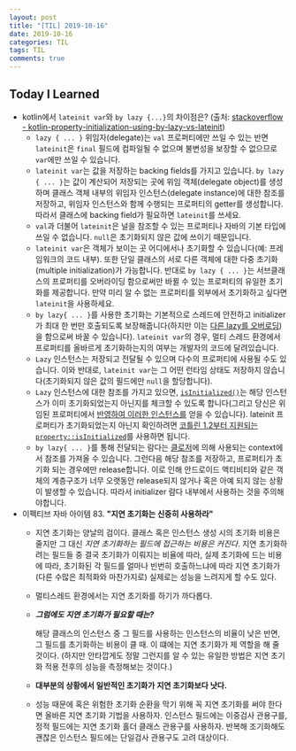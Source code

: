```yaml
---
layout: post
title: "[TIL] 2019-10-16"
date: 2019-10-16
categories: TIL
tags: TIL
comments: true
---
```


## Today I Learned
- kotlin에서 `lateinit var`와 `by lazy {...}`의 차이점은? (출처: [stackoverflow - kotlin-property-initialization-using-by-lazy-vs-lateinit](https://stackoverflow.com/questions/36623177/kotlin-property-initialization-using-by-lazy-vs-lateinit))
  - `lazy { ... }` 위임자(delegate)는 `val` 프로퍼티에만 쓰일 수 있는 반면 `lateinit`은 `final` 필드에 컴파일될 수 없으며 불변성을 보장할 수 없으므로 `var`에만 쓰일 수 있습니다. 
  - `lateinit var`는 값을 저장하는 backing fields를 가지고 있습니다. `by lazy { ... }`는 값이 계산되어 저장되는 곳에 위임 객체(delegate object)를 생성하며 클래스 객체 내부의 위임자 인스턴스(delegate instance)에 대한 참조를 저장하고, 위임자 인스턴스와 함께 수행되는 프로퍼티의 getter를 생성합니다. 따라서 클래스에 backing field가 필요하면 `lateinit`를 쓰세요.
  - `val`과 더불어 `lateinit`은 널을 참조할 수 있는 프로퍼티나 자바의 기본 타입에 쓰일 수 없습니다. `null`은 초기화되지 않은 값에 쓰이기 때문입니다. 
  - `lateinit var`은 객체가 보이는 곳 어디에서나 초기화할 수 있습니다(예: 프레임워크의 코드 내부). 또한 단일 클래스의 서로 다른 객체에 대한 다중 초기화(multiple initialization)가 가능합니다. 반대로 `by lazy { ... }`는 서브클래스의 프로퍼티를 오버라이딩 함으로써만 바뀔 수 있는 프로퍼티의 유일한 초기화를 제공합니다. 만약 미리 알 수 없는 프로퍼티를 외부에서 초기화하고 싶다면 `lateinit`을 사용하세요.
  - `by lazy{ ... }`를 사용한 초기화는 기본적으로 스레드에 안전하고 initializer가 최대 한 번만 호출되도록 보장해줍니다(하지만 이는 [다른 lazy를 오버로딩](https://kotlinlang.org/api/latest/jvm/stdlib/kotlin/lazy.html))을 함으로써 바꿀 수 있습니다). `lateinit var`의 경우, 멀티 스레드 환경에서 프로퍼티를 올바르게 초기화하는지의 여부는 개발자의 코드에 달려있습니다. 
  - `Lazy` 인스턴스는 저장되고 전달될 수 있으며 다수의 프로퍼티에 사용될 수도 있습니다. 이와 반대로, `lateinit var`는 그 어떤 런타임 상태도 저장하지 않습니다(초기화되지 않은 값의 필드에만 `null`을 할당합니다).
  - `Lazy` 인스턴스에 대한 참조를 가지고 있으면, [`isInitialized()`](https://kotlinlang.org/api/latest/jvm/stdlib/kotlin/-lazy/is-initialized.html)는 해당 인스턴스가 이미 초기화되었는지 아닌지를 체크할 수 있도록 합니다(그리고 당신은 위임된 프로퍼티에서 [반영하여 이러한 인스턴스를](https://stackoverflow.com/a/42012368/2196460) 얻을 수 있습니다). lateinit 프로퍼티가 초기화되었는지 아닌지 확인하려면 [코틀린 1.2부터 지원되는 `property::isInitialized`](https://kotlinlang.org/docs/reference/properties.html#checking-whether-a-lateinit-var-is-initialized-since-12)를 사용하면 됩니다.
  - `by lazy{ ... }`를 통해 전달되는 람다는 [클로저](https://kotlinlang.org/docs/reference/lambdas.html#closures)에 의해 사용되는 context에서 참조를 가져올 수 있습니다. 그런다음 해당 참조를 저장하고, 프로퍼티가 초기화 되는 경우에만 release합니다. 이로 인해 안드로이드 액티비티와 같은 객체의 계층구조가 너무 오랫동안 release되지 않거나 혹은 아예 되지 않는 상황이 발생할 수 있습니다. 따라서 initializer 람다 내부에서 사용하는 것을 주의해야합니다.
- 이펙티브 자바 아이템 83. **"지연 초기화는 신중히 사용하라"**
  - 지연 초기화는 양날의 검이다. 클래스 혹은 인스턴스 생성 시의 초기화 비용은 줄지만 그 대신 *지연 초기화하는 필드에 접근하는 비용은 커진다*. 지연 초기화하려는 필드들 중 결국 초기화가 이뤄지는 비율에 따라, 실제 초기화에 드는 비용에 따라, 초기화된 각 필드를 얼마나 빈번히 호출하느냐에 따라 지연 초기화가(다른 수많은 최적화와 마찬가지로) 실제로는 성능을 느려지게 할 수도 있다. 
  
  - 멀티스레드 환경에서는 지연 초기화를 하기가 까다롭다.
   
  - ***그럼에도 지연 초기화가 필요할 때는?***

    해당 클래스의 인스턴스 중 그 필드를 사용하는 인스턴스의 비율이 낮은 반면, 그 필드를 초기화하는 비용이 클 때. 이 떄에는 지연 초기화가 제 역할을 해 줄 것이다. (하지만 안타깝게도 정말 그런지를 알 수 있는 유일한 방법은 지연 초기화 적용 전후의 성능을 측정해보는 것이다.)
  - **대부분의 상황에서 일반적인 초기화가 지연 초기화보다 낫다.** 
  - 성능 때문에 혹은 위험한 초기화 순환을 막기 위해 꼭 지연 초기화를 써야 한다면 올바른 지연 초기화 기법을 사용하자. 인스턴스 필드에는 이중검사 관용구를, 정적 필드에는 지연 초기화 홀더 클래스 관용구를 사용하자. 반복해 조기화해도 괜찮은 인스턴스 필드에는 단일검사 관용구도 고려 대상이다. 
